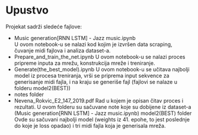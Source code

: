 # Upustvo



Projekat sadrži sledeće fajlove:

- Music generation[RNN LSTM] - Jazz music.ipynb 
<br>U ovom notebook-u se nalazi kod kojim je izvršen data scraping, čuvanje midi fajlova i analiza dataset-a.</br>
- Prepare_and_train_the_net.ipynb 
U ovom notebook-u se nalazi proces pripreme inputa za mrežu, konstrukcija mreže i treniranje.
- Generate(the_best_model).ipynb
U ovom notebook-u se učitava najbolji model iz procesa treniranja, vrši se priprema input sekvence za generisanje midi fajla, i na kraju se generiše fajl (fajlovi se nalaze u folderu model2(BEST))
- notes folder
- Nevena_Rokvic_E2_147_2019.pdf
Rad u kojem je opisan čitav proces i rezultati.
U ovom folderu su sačuvane note koje su dobijene iz dataset-a (Music generation[RNN LSTM] - Jazz music.ipynb)
model2(BEST) folder
Ovde su sačuvani najbolji model (weights iz 41. epohe, to jest poslednje do koje je loss opadao) i tri midi fajla koja je generisala mreža.
